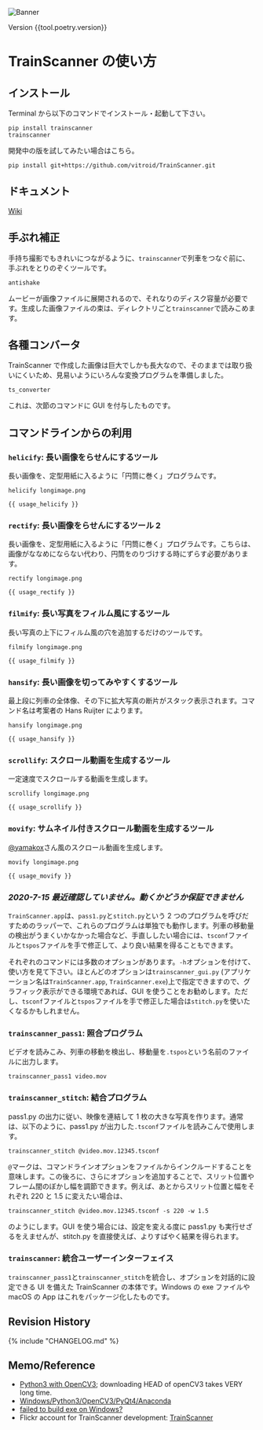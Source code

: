 ![Banner](https://farm6.staticflickr.com/5763/30971813460_37996db7bb_o_d.jpg)

Version {{tool.poetry.version}}

# TrainScanner の使い方

## インストール

Terminal から以下のコマンドでインストール・起動して下さい。

```shell
pip install trainscanner
trainscanner
```

開発中の版を試してみたい場合はこちら。

```
pip install git+https://github.com/vitroid/TrainScanner.git
```

## ドキュメント

[Wiki](https://github.com/vitroid/TrainScanner/wiki)

## 手ぶれ補正

手持ち撮影でもきれいにつながるように、`trainscanner`で列車をつなぐ前に、手ぶれをとりのぞくツールです。

```shell
antishake
```

ムービーが画像ファイルに展開されるので、それなりのディスク容量が必要です。生成した画像ファイルの束は、ディレクトリごと`trainscanner`で読みこめます。

## 各種コンバータ

TrainScanner で作成した画像は巨大でしかも長大なので、そのままでは取り扱いにくいため、見易いようにいろんな変換プログラムを準備しました。

```shell
ts_converter
```

これは、次節のコマンドに GUI を付与したものです。

## コマンドラインからの利用

### `helicify`: 長い画像をらせんにするツール

長い画像を、定型用紙に入るように「円筒に巻く」プログラムです。

```
helicify longimage.png
```

```
{{ usage_helicify }}
```

### `rectify`: 長い画像をらせんにするツール 2

長い画像を、定型用紙に入るように「円筒に巻く」プログラムです。こちらは、画像がななめにならない代わり、円筒をのりづけする時にずらす必要があります。

```
rectify longimage.png
```

```
{{ usage_rectify }}
```

### `filmify`: 長い写真をフィルム風にするツール

長い写真の上下にフィルム風の穴を追加するだけのツールです。

```
filmify longimage.png
```

```
{{ usage_filmify }}
```

### `hansify`: 長い画像を切ってみやすくするツール

最上段に列車の全体像、その下に拡大写真の断片がスタック表示されます。コマンド名は考案者の Hans Ruijter によります。

```shell
hansify longimage.png
```

```
{{ usage_hansify }}
```

### `scrollify`: スクロール動画を生成するツール

一定速度でスクロールする動画を生成します。

```shell
scrollify longimage.png
```

```
{{ usage_scrollify }}
```

### `movify`: サムネイル付きスクロール動画を生成するツール

[@yamakox](https://x.com/yamakox)さん風のスクロール動画を生成します。

```shell
movify longimage.png
```

```
{{ usage_movify }}
```

<!-- ### `shakereduction.py`: 手振れ補正 (試験中)

TrainScanner とおなじしくみを使って，ビデオの手振れを除くツールです．列車の場所ではなく，背景の一区画を`--focus`オプションで選ぶと，その部分が動かなくなるように，各コマを縦横にずらしたしたムービーを作成します．

```
./shakereduction.py -f L R T B -S skipframes filename.mov
```

今のところコマンドラインでの利用のみです．手振れだけでなく，たとえば柱に固定して撮影したけど，列車の振動でけっこう柱が揺れた場合(この場合，けっこう大きな加速度が加わるので，手振れよりも実は修正が大変です)にも使えます．

TrainScanner は基本的に三脚での撮影を前提としています．`shakereduction.py`を使っても，水平が傾いたりする場合までは対応できません． -->

### _2020-7-15 最近確認していません。動くかどうか保証できません_

`TrainScanner.app`は、`pass1.py`と`stitch.py`という 2 つのプログラムを呼びだすためのラッパーで、これらのプログラムは単独でも動作します。列車の移動量の検出がうまくいかなかった場合など、手直ししたい場合には、`tsconf`ファイルと`tspos`ファイルを手で修正して、より良い結果を得ることもできます。

それぞれのコマンドには多数のオプションがあります。`-h`オプションを付けて、使い方を見て下さい。ほとんどのオプションは`trainscanner_gui.py` (アプリケーション名は`TrainScanner.app`, `TrainScanner.exe`)上で指定できますので、グラフィック表示ができる環境であれば、GUI を使うことをお勧めします。ただし、`tsconf`ファイルと`tspos`ファイルを手で修正した場合は`stitch.py`を使いたくなるかもしれません。

### `trainscanner_pass1`: 照合プログラム

ビデオを読みこみ、列車の移動を検出し、移動量を`.tspos`という名前のファイルに出力します。

```
trainscanner_pass1 video.mov
```

### `trainscanner_stitch`: 結合プログラム

pass1.py の出力に従い、映像を連結して 1 枚の大きな写真を作ります。通常は、以下のように、pass1.py が出力した`.tsconf`ファイルを読みこんで使用します。

```
trainscanner_stitch @video.mov.12345.tsconf
```

`@`マークは、コマンドラインオプションをファイルからインクルードすることを意味します。この後ろに、さらにオプションを追加することで、スリット位置やフレーム間のぼかし幅を調節できます。例えば、あとからスリット位置と幅をそれぞれ 220 と 1.5 に変えたい場合は、

```
trainscanner_stitch @video.mov.12345.tsconf -s 220 -w 1.5
```

のようにします。GUI を使う場合には、設定を変える度に pass1.py も実行せざるをえませんが、stitch.py を直接使えば、よりすばやく結果を得られます。

### `trainscanner`: 統合ユーザーインターフェイス

`trainscanner_pass1`と`trainscanner_stitch`を統合し、オプションを対話的に設定できる UI を備えた TrainScanner の本体です。Windows の exe ファイルや macOS の App はこれをパッケージ化したものです。

<!-- ## Raspberry PI での使用

カメラの解像度を低めにすれば、RPi の処理能力でもかなりの速度で処理できるはずです。ただし、メモリ不足が深刻でしょうね。TrainScanner の処理のなかで一番メモリを必要とするのは、`stitch.py`の行っている、一枚の大きな写真を作るプロセスです。原理的に、大きな画像全体を非圧縮のまま一旦メモリに入れない限り、その大きさの写真が作れないからです。この問題を回避するために、小さな写真の断片でおおきな写真を表現する画像フォーマット[tiledimage](https://github.com/vitroid/tiledimage)を製作しました。 -->

## Revision History

{% include "CHANGELOG.md" %}

## Memo/Reference

- [Python3 with OpenCV3](https://hackerslog.net/posts/softwares/opencv/opencv-install-with-python-on-mac/); downloading HEAD of openCV3 takes VERY long time.
- [Windows/Python3/OpenCV3/PyQt4/Anaconda](http://qiita.com/sugurunatsuno/items/ce3c0d486bdc93688192)
- [failed to build exe on Windows?](http://stackoverflow.com/questions/37815371/pyinstaller-failed-to-execute-script-pyi-rth-pkgres-and-missing-packages)
- Flickr account for TrainScanner development: [TrainScanner](https://www.flickr.com/photos/149573560@N03)
